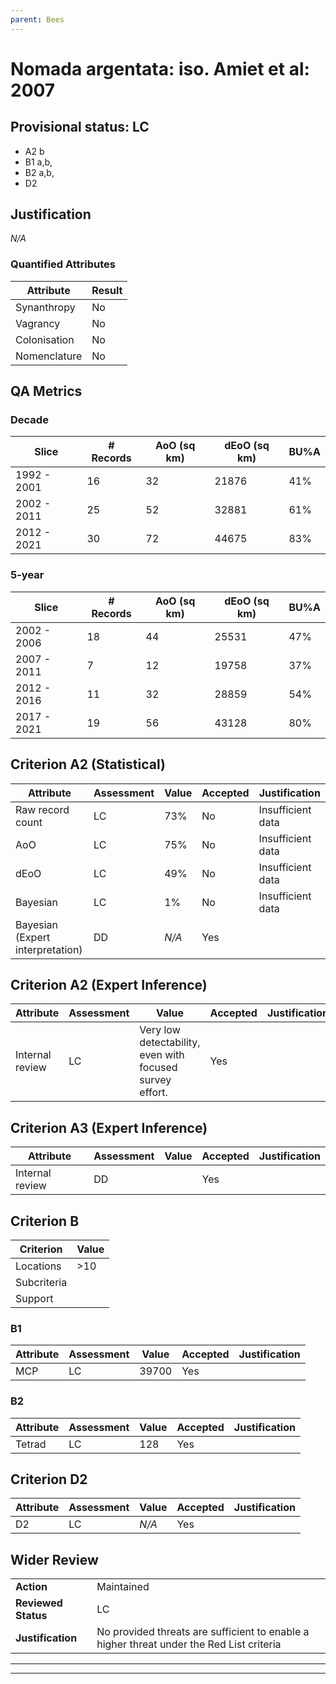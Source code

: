 ```yaml
---
parent: Bees
---
```

# Nomada argentata: iso. Amiet et al: 2007
## Provisional status: LC
- A2 b
- B1 a,b, 
- B2 a,b, 
- D2

## Justification
*N/A*
### Quantified Attributes
|Attribute|Result|
|---|---|
|Synanthropy|No|
|Vagrancy|No|
|Colonisation|No|
|Nomenclature|No|
## QA Metrics
### Decade
| Slice | # Records | AoO (sq km) | dEoO (sq km) |BU%A |
|---|---|---|---|---|
|1992 - 2001|16|32|21876|41%|
|2002 - 2011|25|52|32881|61%|
|2012 - 2021|30|72|44675|83%|
### 5-year
| Slice | # Records | AoO (sq km) | dEoO (sq km) |BU%A |
|---|---|---|---|---|
|2002 - 2006|18|44|25531|47%|
|2007 - 2011|7|12|19758|37%|
|2012 - 2016|11|32|28859|54%|
|2017 - 2021|19|56|43128|80%|
## Criterion A2 (Statistical)
|Attribute|Assessment|Value|Accepted|Justification
|---|---|---|---|---|
|Raw record count|LC|73%|No|Insufficient data|
|AoO|LC|75%|No|Insufficient data|
|dEoO|LC|49%|No|Insufficient data|
|Bayesian|LC|1%|No|Insufficient data|
|Bayesian (Expert interpretation)|DD|*N/A*|Yes||
## Criterion A2 (Expert Inference)
|Attribute|Assessment|Value|Accepted|Justification
|---|---|---|---|---|
|Internal review|LC|Very low detectability, even with focused survey effort.|Yes||
## Criterion A3 (Expert Inference)
|Attribute|Assessment|Value|Accepted|Justification
|---|---|---|---|---|
|Internal review|DD||Yes||
## Criterion B
|Criterion| Value|
|---|---|
|Locations|>10|
|Subcriteria||
|Support||
### B1
|Attribute|Assessment|Value|Accepted|Justification
|---|---|---|---|---|
|MCP|LC|39700|Yes||
### B2
|Attribute|Assessment|Value|Accepted|Justification
|---|---|---|---|---|
|Tetrad|LC|128|Yes||
## Criterion D2
|Attribute|Assessment|Value|Accepted|Justification
|---|---|---|---|---|
|D2|LC|*N/A*|Yes||
## Wider Review
|  |  |
|---|---|
|**Action**|Maintained|
|**Reviewed Status**|LC|
|**Justification**|No provided threats are sufficient to enable a higher threat under the Red List criteria|
---
 ---
 <br><br>
 
